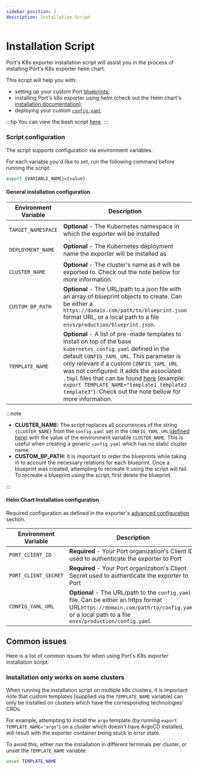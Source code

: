 ```yaml
---
sidebar_position: 2
description: Installation Script
---
```


# Installation Script

Port's K8s exporter installation script will assist you in the process of installing Port's K8s exporter helm chart.

This script will help you with:

- setting up your custom Port [blueprints](../../define-your-data-model/setup-blueprint);
- installing Port's k8s exporter using helm (check out the Helm chart's [installation documentation](./kubernetes.md#installation));
- deploying your custom [`config.yaml`](./kubernetes.md#exporter-configyml-file)

:::tip
You can view the bash script [here](https://github.com/port-labs/template-assets/blob/main/kubernetes/install.sh).
:::

### Script configuration

The script supports configuration via environment variables.

For each variable you'd like to set, run the following command before running the script:

```bash showLineNumbers
export {VARIABLE_NAME}={value}
```

#### General installation configuration

| Environment Variable | Description                                                                                                                                                                                                                                                                                                                                                                                                                                                                        | Default             |
| -------------------- | ---------------------------------------------------------------------------------------------------------------------------------------------------------------------------------------------------------------------------------------------------------------------------------------------------------------------------------------------------------------------------------------------------------------------------------------------------------------------------------- | ------------------- |
| `TARGET_NAMESPACE`   | **Optional** - The Kubernetes namespace in which the exporter will be installed                                                                                                                                                                                                                                                                                                                                                                                                    | `port-k8s-exporter` |
| `DEPLOYMENT_NAME`    | **Optional** - The Kubernetes deployment name the exporter will be installed as                                                                                                                                                                                                                                                                                                                                                                                                    | `port-k8s-exporter` |
| `CLUSTER_NAME`       | **Optional** - The cluster's name as it will be exported to. Check out the note bellow for more information.                                                                                                                                                                                                                                                                                                                                                                       | `my-cluster`        |
| `CUSTOM_BP_PATH`     | **Optional** - The URL/path to a json file with an array of blueprint objects to create. Can be either a `https://domain.com/path/to/blueprint.json` format URL, or a local path to a file `envs/production/blueprint.json`.                                                                                                                                                                                                                                                       |                     |
| `TEMPLATE_NAME`      | **Optional** - A list of pre-made templates to install on top of the base `kubernetes_config.yaml` defined in the default `CONFIG_YAML_URL`. This parameter is only relevant if a custom `CONFIG_YAML_URL` was not configured. It adds the associated `.tmpl` files that can be found [here](https://github.com/port-labs/template-assets/tree/main/kubernetes) (example: `export TEMPLATE_NAME="template1 template2 template3"`). Check out the note bellow for more information. |                     |

:::note

- **CLUSTER_NAME:** The script replaces all occurrences of the string `{CLUSTER_NAME}` from the `config.yaml` set in the `CONFIG_YAML_URL`([defined here](./templates/full-kubernetes-exporter.md#helm-chart-installation-configuration)) with the value of the environment variable `CLUSTER_NAME`. This is useful when creating a generic `config.yaml` which has no static cluster name.
- **CUSTOM_BP_PATH:** It is important to order the blueprints while taking in to account the necessary relations for each blueprint. Once a blueprint was created, attempting to recreate it using the script will fail. To recreate a blueprint using the script, first delete the blueprint.

:::

#### Helm Chart Installation configuration

Required configuration as defined in the exporter's [advanced configuration](https://docs.getport.io/build-your-software-catalog/sync-data-to-catalog/kubernetes/advanced#required-configuration) section.

| Environment Variable | Description                                                                                                                                                                               | Default                                                                                    |
| -------------------- | ----------------------------------------------------------------------------------------------------------------------------------------------------------------------------------------- | ------------------------------------------------------------------------------------------ |
| `PORT_CLIENT_ID`     | **Required** - Your Port organization's Client ID used to authenticate the exporter to Port                                                                                               |                                                                                            |
| `PORT_CLIENT_SECRET` | **Required** - Your Port organization's Client Secret used to authenticate the exporter to Port                                                                                           |                                                                                            |
| `CONFIG_YAML_URL`    | **Optional** - The URL/path to the `config.yaml` file. Can be either an https format URL`https://domain.com/path/to/config.yaml`, or a local path to a file `envs/production/config.yaml` | `https://github.com/port-labs/template-assets/blob/main/kubernetes/kubernetes_config.yaml` |

## Common issues

Here is a list of common issues for when using Port's K8s exporter installation script:

### Installation only works on some clusters

When running the installation script on multiple k8s clusters, it is important note that custom templates (supplied via the `TEMPLATE_NAME` variable) can only be installed on clusters which have the corresponding technologies' CRDs.

For example, attempting to install the `argo` template (by running `export TEMPLATE_NAME="argo"`) on a cluster which doesn't have ArgoCD installed, will result with the exporter container being stuck in error state.

To avoid this, either run the installation in different terminals per cluster, or unset the `TEMPLATE_NAME` variable:

```bash showLineNumbers
unset TEMPLATE_NAME
```
